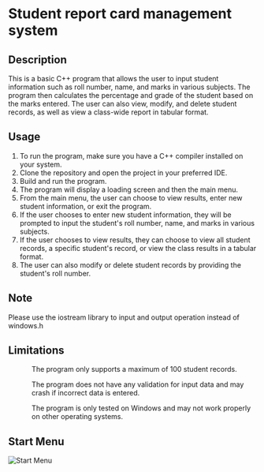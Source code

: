 # Student report card management system

## Description
This is a basic C++ program that allows the user to input student information such as roll number, name, and marks in various subjects. The program then calculates the percentage and grade of the student based on the marks entered. The user can also view, modify, and delete student records, as well as view a class-wide report in tabular format.

## Usage
<ol>
  <li>To run the program, make sure you have a C++ compiler installed on your system.</li>
  <li>Clone the repository and open the project in your preferred IDE.</li>
  <li>Build and run the program.</li>
  <li>The program will display a loading screen and then the main menu.</li>
  <li>From the main menu, the user can choose to view results, enter new student information, or exit the program.</li>
  <li>If the user chooses to enter new student information, they will be prompted to input the student's roll number, name, and marks in various subjects.</li>
  <li>If the user chooses to view results, they can choose to view all student records, a specific student's record, or view the class results in a tabular format.</li>
  <li>The user can also modify or delete student records by providing the student's roll number.</li>
</ol>

## Note
Please use the iostream library to input and output operation instead of windows.h

## Limitations
<ol>
  <ul>The program only supports a maximum of 100 student records.</ul>
  <ul>The program does not have any validation for input data and may crash if incorrect data is entered.</ul>
  <ul>The program is only tested on Windows and may not work properly on other operating systems.</ul>
</ol>


## Start Menu

![Start Menu](https://user-images.githubusercontent.com/91227368/175432929-1febb2c2-4904-49cf-9bb3-7d1e59412866.png)
